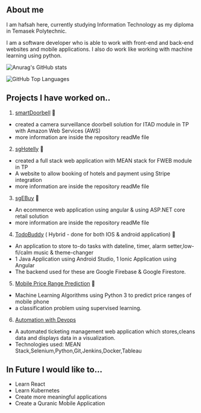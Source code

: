 ## About me 
I am hafsah here, currently studying Information Technology as my diploma in Temasek Polytechnic.

I am a software developer who is able to work with front-end and back-end websites and mobile applications. I also do work like working with machine learning using python.

![Anurag's GitHub stats](https://github-readme-stats.vercel.app/api?username=hhafzahh&show_icons=true&theme=github_dark&hide_border=true)

![GitHub Top Languages](https://github-readme-stats.vercel.app/api/top-langs?username=hhafzahh&theme=github_dark&layout=compact&hide_border=true)


##  Projects I have worked on..

1. [smartDoorbell](https://github.com/hhafzahh/smartDoorbell) :bell:
  * created a camera surveillance doorbell solution for ITAD module in TP with Amazon Web Services (AWS)
  * more information are inside the repository readMe file

2. [sgHotelly](https://github.com/hhafzahh/sgHotelly) :school:
  * created a full stack web application with MEAN stack for FWEB module in TP
  * A website to allow booking of hotels and payment using Stripe integration
  * more information are inside the repository readMe file

3. [sgEBuy](https://github.com/hhafzahh/sgEBuy) :shopping_cart:
  * An ecommerce web application using angular & using ASP.NET core retail solution
  * more information are inside the repository readMe file

4. [TodoBuddy](https://github.com/hhafzahh/TodoBuddy) ( Hybrid - done for both  IOS & android application) :scroll:
  * An application to store to-do tasks with dateline, timer, alarm setter,low-fi/calm music & theme-changer
  * 1 Java Application using Android Studio, 1 Ionic Application using Angular
  * The backend used for these are Google Firebase & Google Firestore.

5. [Mobile Price Range Prediction](https://github.com/hhafzahh/Mobile-Price-Range-Prediction) 🔮
  * Machine Learning Algorithms using Python 3 to predict price ranges of mobile phone 
  * a classification problem using supervised learning.
 
6. [Automation with Devops](https://github.com/hhafzahh/MP_2022) 
  * A automated ticketing management web application which stores,cleans data and displays data in a visualization. 
  * Technologies used: MEAN Stack,Selenium,Python,Git,Jenkins,Docker,Tableau


## In Future I would like to...
- Learn React
- Learn Kubernetes
- Create more meaningful applications 
- Create a Quranic Mobile Application



 
